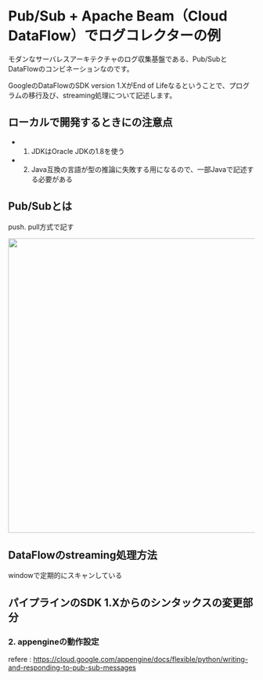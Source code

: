 
# Pub/Sub + Apache Beam（Cloud DataFlow）でログコレクターの例

モダンなサーバレスアーキテクチャのログ収集基盤である、Pub/SubとDataFlowのコンビネーションなのです。  

GoogleのDataFlowのSDK version 1.XがEnd of Lifeなるということで、プログラムの移行及び、streaming処理について記述します。  

## ローカルで開発するときにの注意点
 - 1. JDKはOracle JDKの1.8を使う
 - 2. Java互換の言語が型の推論に失敗する用になるので、一部Javaで記述する必要がある
  
## Pub/Subとは
push. pull方式で記す
<div align="center">
 <img width="600px" src="https://user-images.githubusercontent.com/4949982/47798066-f31f8080-dd6a-11e8-95b8-3bdb9aac47fc.png">
</div>

## DataFlowのstreaming処理方法
windowで定期的にスキャンしている

## パイプラインのSDK 1.Xからのシンタックスの変更部分

### 2. appengineの動作設定
refere : https://cloud.google.com/appengine/docs/flexible/python/writing-and-responding-to-pub-sub-messages

